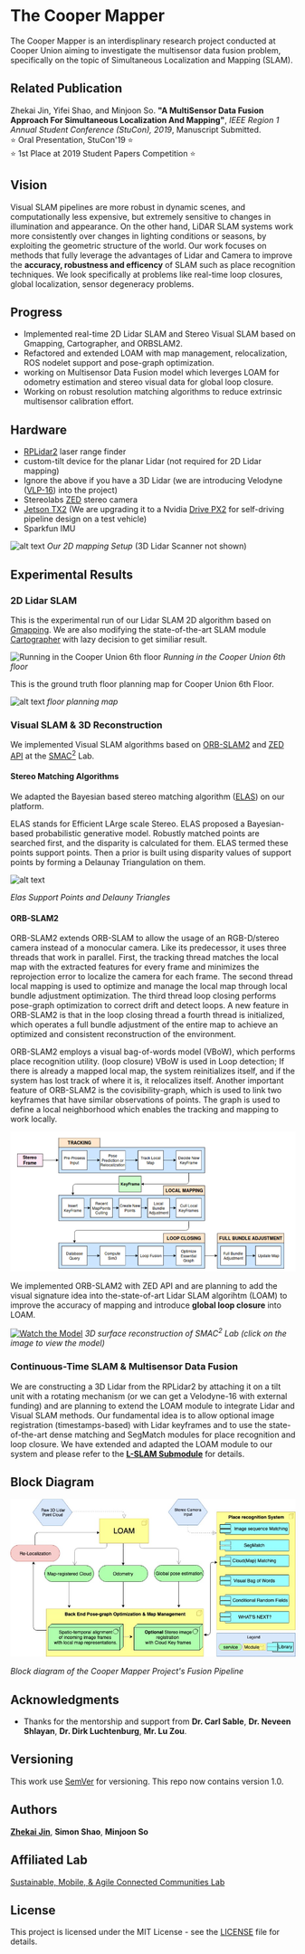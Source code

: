 # The Cooper Mapper

The Cooper Mapper is an interdisplinary research project conducted at Cooper Union aiming to investigate the multisensor data fusion problem, specifically on the topic of Simultaneous Localization and Mapping (SLAM).

## Related Publication

Zhekai Jin, Yifei Shao, and Minjoon So. **"A MultiSensor Data Fusion Approach For Simultaneous Localization And Mapping"**, *IEEE Region 1 Annual Student Conference (StuCon), 2019*, Manuscript Submitted.
<br/>:star: Oral Presentation, StuCon'19 :star:
<br/>:star: 1st Place at 2019 Student Papers Competition :star: 

 


## Vision
Visual SLAM pipelines are more robust in dynamic scenes, and computationally less expensive, but extremely sensitive to changes in illumination and appearance. On the other hand, LiDAR SLAM systems work more consistently over changes in lighting conditions or seasons, by exploiting the geometric structure of the world. Our work focuses on methods that fully leverage the advantages of Lidar and Camera to improve the **accuracy, robustness and efficency** of SLAM such as place recognition techniques. We look specifically at problems like real-time loop closures, global localization, sensor degeneracy problems.

## Progress
* Implemented real-time 2D Lidar SLAM and Stereo Visual SLAM based on Gmapping, Cartographer, and ORBSLAM2.
* Refactored and extended LOAM with map management, relocalization, ROS nodelet support and pose-graph optimization.
* working on Multisensor Data Fusion model which leverges LOAM for odometry estimation and stereo visual data for global loop closure.
* Working on robust resolution matching algorithms to reduce extrinsic multisensor calibration effort.

## Hardware

* [RPLidar2](https://www.slamtec.com/en/Lidar/A2) laser range finder
* custom-tilt device for the planar Lidar (not required for 2D Lidar mapping)
* Ignore the above if you have a 3D Lidar (we are introducing Velodyne ([VLP-16](https://velodynelidar.com/vlp-16.html)) into the project)
* Stereolabs [ZED](https://www.stereolabs.com/zed/) stereo camera
* [Jetson TX2](https://developer.nvidia.com/embedded/buy/jetson-tx2) (We are upgrading it to a Nvidia [Drive PX2](https://www.nvidia.com/en-au/self-driving-cars/drive-px/) for self-driving pipeline design on a test vehicle)
* Sparkfun IMU

![alt text](assets/pics/car.jpg)
*Our 2D mapping Setup* (3D Lidar Scanner not shown)


## Experimental Results

### 2D Lidar SLAM

This is the experimental run of our Lidar SLAM 2D algorithm based on [Gmapping](https://ieeexplore.ieee.org/document/4084563). We are also modifying the state-of-the-art SLAM module [Cartographer](https://ieeexplore.ieee.org/document/7487258?arnumber=7487258) with lazy decision to get similiar result.

![Running in the Cooper Union 6th floor](assets/pics/lidar_slam.png)
*Running in the Cooper Union 6th floor*

This is the ground truth floor planning map for Cooper Union 6th Floor.

![alt text](assets/pics/6th.png)
*floor planning map*

### Visual SLAM & 3D Reconstruction

We implemented Visual SLAM algorithms based on [ORB-SLAM2](https://arxiv.org/abs/1610.06475) and [ZED API](https://www.stereolabs.com/docs/api/) at the [SMAC<sup>2</sup>](https://engfac.cooper.edu/nshlayan/689) Lab.

#### Stereo Matching Algorithms
We adapted the Bayesian based stereo matching algorithm ([ELAS](https://link.springer.com/chapter/10.1007/978-3-642-19315-6_3)) on our platform.

ELAS stands for Efficient LArge scale Stereo. ELAS proposed a Bayesian-based probabilistic generative model. Robustly matched points are searched first, and the disparity is calculated for them. ELAS termed these points support points. Then a prior is built using disparity values of support points by forming a Delaunay Triangulation on them. 

![alt text](assets/pics/KT.png)

*Elas Support Points and Delauny Triangles*

#### ORB-SLAM2
ORB-SLAM2 extends ORB-SLAM to allow the usage of an RGB-D/stereo camera instead of a monocular camera. Like its predecessor, it uses three threads that work in parallel. First, the tracking thread matches the local map with the extracted features for every frame and minimizes the reprojection error to localize the camera for each frame. The second thread local mapping is used to optimize and manage the local map through local bundle adjustment optimization. The third thread loop closing performs pose-graph optimization to correct drift and detect loops. A new feature in ORB-SLAM2 is that in the loop closing thread a fourth thread is initialized, which operates a full bundle adjustment of the entire map to achieve an optimized and consistent reconstruction of the environment. 

ORB-SLAM2 employs a visual bag-of-words model (VBoW), which performs place recognition utility. (loop closure)  VBoW is used in Loop detection; If there is already a mapped local map, the system reinitializes itself, and if the system has lost track of where it is, it relocalizes itself. Another important feature of ORB-SLAM2 is the covisibility-graph, which is used to link two keyframes that have similar observations of points. The graph is used to define a local neighborhood which enables the tracking and mapping to work locally.

![Watch the Model](assets/pics/orb.png)

We implemented ORB-SLAM2 with ZED API and are planning to add the visual signature idea into the-state-of-art Lidar SLAM algorihtm (LOAM) to improve the accuracy of mapping and introduce **global loop closure** into LOAM.

[![Watch the Model](assets/pics/smac2.png)](https://p3d.in/e/x1fMl+load+spin)
*3D surface reconstruction of SMAC<sup>2</sup> Lab (click on the image to view the model)*

### Continuous-Time SLAM & Multisensor Data Fusion 

We are constructing a 3D Lidar from the RPLidar2 by attaching it on a tilt unit with a rotating mechanism (or we can get a Velodyne-16 with external funding) and are planning to extend the LOAM module to integrate Lidar and Visual SLAM methods. Our fundamental idea is to allow optional image registration (timestamps-based) with Lidar keyframes and to use the state-of-the-art dense matching and SegMatch modules for place recognition and loop closure. We have extended and adapted the LOAM module to our system and please refer to the [**L-SLAM Submodule**](L_SLAM/) for details.

## Block Diagram

![alt text](assets/pics/vl-system.jpg)

*Block diagram of the Cooper Mapper Project's Fusion Pipeline*

## Acknowledgments

* Thanks for the mentorship and support from
**Dr. Carl Sable**,
**Dr. Neveen Shlayan**,
**Dr. Dirk Luchtenburg**,
**Mr. Lu Zou**.

## Versioning

This work use [SemVer](http://semver.org/) for versioning. This repo now contains version 1.0.

## Authors
**[Zhekai Jin](https://zhekaijin.github.io/)**, **Simon Shao**, **Minjoon So**

## Affiliated Lab
[Sustainable, Mobile, & Agile Connected Communities Lab](https://engfac.cooper.edu/nshlayan/689)


## License

This project is licensed under the MIT License - see the [LICENSE](LICENSE) file for details.
